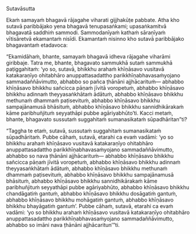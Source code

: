 Sutavāsutta

Ekaṁ samayaṁ bhagavā rājagahe viharati gijjhakūṭe pabbate. Atha kho sutavā paribbājako yena bhagavā tenupasaṅkami; upasaṅkamitvā bhagavatā saddhiṁ sammodi. Sammodanīyaṁ kathaṁ sāraṇīyaṁ vītisāretvā ekamantaṁ nisīdi. Ekamantaṁ nisinno kho sutavā paribbājako bhagavantaṁ etadavoca:

“Ekamidāhaṁ, bhante, samayaṁ bhagavā idheva rājagahe viharāmi giribbaje. Tatra me, bhante, bhagavato sammukhā sutaṁ sammukhā paṭiggahitaṁ: ‘yo so, sutavā, bhikkhu arahaṁ khīṇāsavo vusitavā katakaraṇīyo ohitabhāro anuppattasadattho parikkhīṇabhavasaṁyojano sammadaññāvimutto, abhabbo so pañca ṭhānāni ajjhācarituṁ— abhabbo khīṇāsavo bhikkhu sañcicca pāṇaṁ jīvitā voropetuṁ, abhabbo khīṇāsavo bhikkhu adinnaṁ theyyasaṅkhātaṁ ādātuṁ, abhabbo khīṇāsavo bhikkhu methunaṁ dhammaṁ paṭisevituṁ, abhabbo khīṇāsavo bhikkhu sampajānamusā bhāsituṁ, abhabbo khīṇāsavo bhikkhu sannidhikārakaṁ kāme paribhuñjituṁ seyyathāpi pubbe agāriyabhūto’ti. Kacci metaṁ, bhante, bhagavato sussutaṁ suggahitaṁ sumanasikataṁ sūpadhāritan”ti?

“Taggha te etaṁ, sutavā, sussutaṁ suggahitaṁ sumanasikataṁ sūpadhāritaṁ. Pubbe cāhaṁ, sutavā, etarahi ca evaṁ vadāmi: ‘yo so bhikkhu arahaṁ khīṇāsavo vusitavā katakaraṇīyo ohitabhāro anuppattasadattho parikkhīṇabhavasaṁyojano sammadaññāvimutto, abhabbo so nava ṭhānāni ajjhācarituṁ— abhabbo khīṇāsavo bhikkhu sañcicca pāṇaṁ jīvitā voropetuṁ, abhabbo khīṇāsavo bhikkhu adinnaṁ theyyasaṅkhātaṁ ādātuṁ, abhabbo khīṇāsavo bhikkhu methunaṁ dhammaṁ paṭisevituṁ, abhabbo khīṇāsavo bhikkhu sampajānamusā bhāsituṁ, abhabbo khīṇāsavo bhikkhu sannidhikārakaṁ kāme paribhuñjituṁ seyyathāpi pubbe agāriyabhūto, abhabbo khīṇāsavo bhikkhu chandāgatiṁ gantuṁ, abhabbo khīṇāsavo bhikkhu dosāgatiṁ gantuṁ, abhabbo khīṇāsavo bhikkhu mohāgatiṁ gantuṁ, abhabbo khīṇāsavo bhikkhu bhayāgatiṁ gantuṁ’. Pubbe cāhaṁ, sutavā, etarahi ca evaṁ vadāmi: ‘yo so bhikkhu arahaṁ khīṇāsavo vusitavā katakaraṇīyo ohitabhāro anuppattasadattho parikkhīṇabhavasaṁyojano sammadaññāvimutto, abhabbo so imāni nava ṭhānāni ajjhācaritun’”ti.